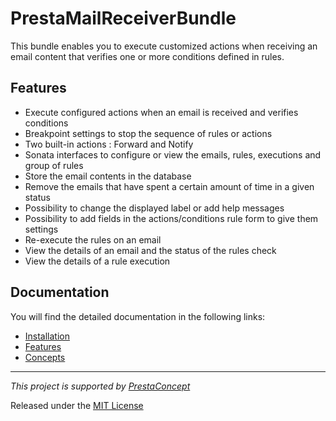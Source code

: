 # PrestaMailReceiverBundle

This bundle enables you to execute customized actions when receiving an email content that verifies one or more conditions defined in rules.

## Features

- Execute configured actions when an email is received and verifies conditions
- Breakpoint settings to stop the sequence of rules or actions
- Two built-in actions : Forward and Notify
- Sonata interfaces to configure or view the emails, rules, executions and group of rules
- Store the email contents in the database
- Remove the emails that have spent a certain amount of time in a given status
- Possibility to change the displayed label or add help messages
- Possibility to add fields in the actions/conditions rule form to give them settings
- Re-execute the rules on an email
- View the details of an email and the status of the rules check
- View the details of a rule execution

## Documentation

You will find the detailed documentation in the following links:
* [Installation](doc/installation.md)
* [Features](doc/features.md)
* [Concepts](doc/concepts.md)


---

*This project is supported by [PrestaConcept](https://www.prestaconcept.net)*

Released under the [MIT License](LICENSE)
